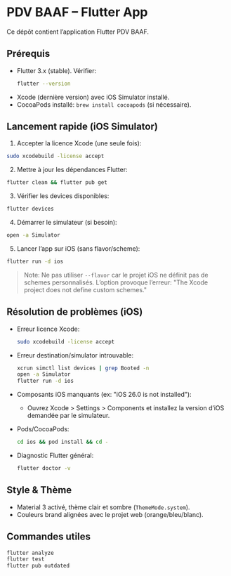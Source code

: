 # PDV BAAF – Flutter App

Ce dépôt contient l’application Flutter PDV BAAF.

## Prérequis

- Flutter 3.x (stable). Vérifier:
  ```bash
  flutter --version
  ```
- Xcode (dernière version) avec iOS Simulator installé.
- CocoaPods installé: `brew install cocoapods` (si nécessaire).

## Lancement rapide (iOS Simulator)

1) Accepter la licence Xcode (une seule fois):
```bash
sudo xcodebuild -license accept
```

2) Mettre à jour les dépendances Flutter:
```bash
flutter clean && flutter pub get
```

3) Vérifier les devices disponibles:
```bash
flutter devices
```

4) Démarrer le simulateur (si besoin):
```bash
open -a Simulator
```

5) Lancer l’app sur iOS (sans flavor/scheme):
```bash
flutter run -d ios
```

> Note: Ne pas utiliser `--flavor` car le projet iOS ne définit pas de schemes personnalisés. L’option provoque l’erreur: "The Xcode project does not define custom schemes."

## Résolution de problèmes (iOS)

- Erreur licence Xcode:
  ```bash
  sudo xcodebuild -license accept
  ```

- Erreur destination/simulator introuvable:
  ```bash
  xcrun simctl list devices | grep Booted -n
  open -a Simulator
  flutter run -d ios
  ```

- Composants iOS manquants (ex: "iOS 26.0 is not installed"):
  - Ouvrez Xcode > Settings > Components et installez la version d’iOS demandée par le simulateur.

- Pods/CocoaPods:
  ```bash
  cd ios && pod install && cd -
  ```

- Diagnostic Flutter général:
  ```bash
  flutter doctor -v
  ```

## Style & Thème

- Material 3 activé, thème clair et sombre (`ThemeMode.system`).
- Couleurs brand alignées avec le projet web (orange/bleu/blanc).

## Commandes utiles

```bash
flutter analyze
flutter test
flutter pub outdated
```
